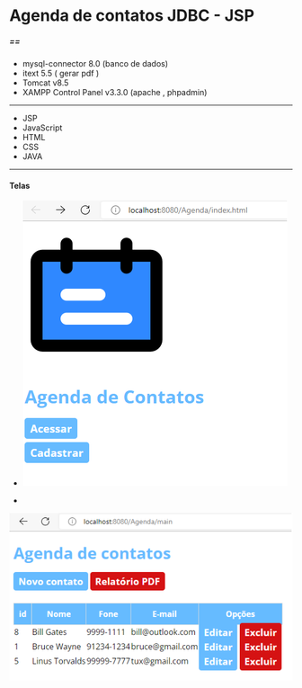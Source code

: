 # Agenda de contatos JDBC - JSP

 ##### ==
 * mysql-connector 8.0 (banco de dados)
 * itext 5.5 ( gerar pdf )
 * Tomcat v8.5 
 * XAMPP Control Panel v3.3.0 (apache , phpadmin)
 
 ----------------------------------------------------
 
 
 - JSP
 - JavaScript
 - HTML
 - CSS
 - JAVA
 ------------------------------------------------

 #### Telas
- 
  ![](https://github.com/fabricio476/Agenda_Jsp/blob/main/img/img1.png)
  
-
 ![](https://github.com/fabricio476/Agenda_Jsp/blob/main/img/img2.png)
